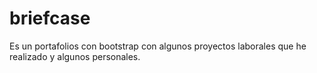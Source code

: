 # briefcase
Es un portafolios con bootstrap  con algunos proyectos laborales que he realizado y algunos personales.

